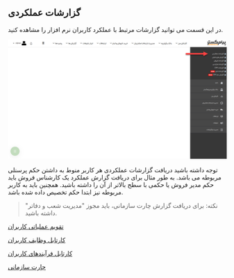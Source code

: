 ﻿## گزارشات عملکردی

در این قسمت می توانید گزارشات مرتبط با عملکرد کاربران نرم افزار را مشاهده کنید.

![](PreGozareshateAmalkardi.png)

توجه داشته باشید دریافت گزارشات عملکردی هر کاربر منوط به داشتن حکم پرسنلی مربوطه می باشد. به طور مثال برای دریافت گزارش عملکرد یک کارشناس فروش باید حکم مدیر فروش یا حکمی با سطح بالاتر از آن را داشته باشید. همچنین باید به کاربر مربوطه نیز ابتدا حکم تخصیص داده شده باشد. 

> نکته: برای دریافت گزارش چارت سازمانی، باید مجوز "مدیریت شعب و دفاتر" داشته باشید.    

[تقویم عملیاتی کاربران](User-Operating-Calendar%2FUser-Operating-Calendar.md)

[کارتابل وظایف کاربران](Cardboard-user-tasks%2FCardboard-user-tasks.md)

[کارتابل فرآیندهای کاربران](Cardboard-user-processes%2FCardboard-user-processes.md)

[چارت سازمانی](Chart%2FChart.md)